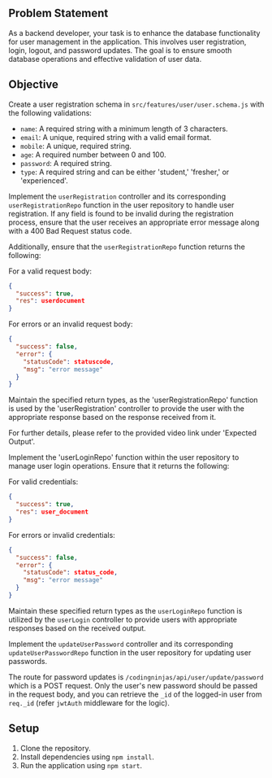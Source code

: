 


## Problem Statement

As a backend developer, your task is to enhance the database functionality for user management in the application. This involves user registration, login, logout, and password updates. The goal is to ensure smooth database operations and effective validation of user data.

## Objective

Create a user registration schema in `src/features/user/user.schema.js`  with the following validations:

-   `name`: A required string with a minimum length of 3 characters.
-   `email`: A unique, required string with a valid email format.
-   `mobile`: A unique, required string.
-   `age`: A required number between 0 and 100.
-   `password`: A required string.
-   `type`: A required string and can be either 'student,' 'fresher,' or 'experienced'.

Implement the `userRegistration` controller and its corresponding `userRegistrationRepo` function in the user repository to handle user registration. If any field is found to be invalid during the registration process, ensure that the user receives an appropriate error message along with a 400 Bad Request status code.

Additionally, ensure that the `userRegistrationRepo` function returns the following:

For a valid request body:


```json
{
  "success": true,
  "res": userdocument
}
``` 

For errors or an invalid request body:

```json
{
  "success": false,
  "error": {
    "statusCode": statuscode,
    "msg": "error message"
  }
}
```
Maintain the specified return types, as the 'userRegistrationRepo' function is used by the 'userRegistration' controller to provide the user with the appropriate response based on the response received from it.

For further details, please refer to the provided video link under 'Expected Output'.

Implement the 'userLoginRepo' function within the user repository to manage user login operations. Ensure that it returns the following:

For valid credentials:

```json
{
  "success": true,
  "res": user_document
}
```
For errors or invalid credentials:


```json
{
  "success": false,
  "error": {
    "statusCode": status_code,
    "msg": "error message"
  }
}
``` 

Maintain these specified return types as the `userLoginRepo` function is utilized by the `userLogin` controller to provide users with appropriate responses based on the received output.

Implement the `updateUserPassword` controller and its corresponding `updateUserPasswordRepo` function in the user repository for updating user passwords.

The route for password updates is `/codingninjas/api/user/update/password` which is a POST request. Only the user's new password should be passed in the request body, and you can retrieve the `_id` of the logged-in user from `req._id` (refer `jwtAuth` middleware for the logic).



## Setup

1.  Clone the repository.
2.  Install dependencies using `npm install`.
3.  Run the application using `npm start`.

